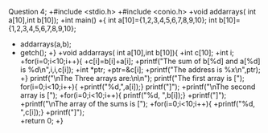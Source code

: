 Question 4; 
+#include <stdio.h> 
+#include <conio.h> 
+void addarrays( int a[10],int b[10]); 
+int main() 
+{ 
   int a[10]={1,2,3,4,5,6,7,8,9,10}; 
   int b[10]={1,2,3,4,5,6,7,8,9,10}; 
+  addarrays(a,b); 
+    getch(); 
+} 
+void addarrays( int a[10],int b[10]){ 
+int c[10]; 
+int i; 
+for(i=0;i<10;i++){ 
+c[i]=b[i]+a[i]; 
+printf("The sum of b[%d] and a[%d] is %d\n",i,i,c[i]); 
+int *ptr; 
+ptr=&c[i]; 
+printf("The address is %x\n",ptr); 
+} 
 printf("\nThe Three arrays are:\n\n"); 
 printf("The first array is ["); 
 for(i=0;i<10;i++){ 
+printf("%d,",a[i]);} 
 printf("]"); 
+printf("\nThe second array is ["); 
+for(i=0;i<10;i++){ 
 printf("%d, ",b[i]);} 
+printf("]"); 
+printf("\nThe array of the sums is ["); 
+for(i=0;i<10;i++){ 
+printf("%d, ",c[i]);} 
+printf("]");  
+return 0; 
+}
